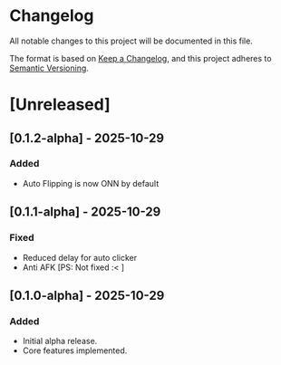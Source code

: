 # Changelog

All notable changes to this project will be documented in this file.

The format is based on [Keep a Changelog](https://keepachangelog.com/en/1.1.0/),
and this project adheres to [Semantic Versioning](https://semver.org/).

# [Unreleased]

## [0.1.2-alpha] - 2025-10-29
### Added
- Auto Flipping is now ONN by default

## [0.1.1-alpha] - 2025-10-29
### Fixed
- Reduced delay for auto clicker
- Anti AFK [PS: Not fixed :< ]


## [0.1.0-alpha] - 2025-10-29
### Added
- Initial alpha release.
- Core features implemented.
